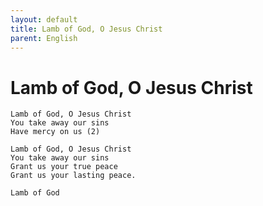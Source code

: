 ```yaml
---
layout: default
title: Lamb of God, O Jesus Christ
parent: English
---
```

# Lamb of God, O Jesus Christ
```
Lamb of God, O Jesus Christ
You take away our sins
Have mercy on us (2)

Lamb of God, O Jesus Christ
You take away our sins
Grant us your true peace
Grant us your lasting peace.
```

`Lamb of God`